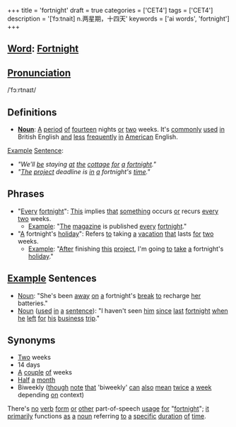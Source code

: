 +++
title = 'fortnight'
draft = true
categories = ['CET4']
tags = ['CET4']
description = '[ˈfɔːtnait] n.两星期，十四天'
keywords = ['ai words', 'fortnight']
+++

## [Word](/en/post/word/): [Fortnight](/en/post/fortnight/)

## [Pronunciation](/en/post/pronunciation/)
/ˈfɔːrtnaɪt/

## Definitions
- **[Noun](/en/post/noun/)**: [A](/en/post/a/) [period](/en/post/period/) [of](/en/post/of/) [fourteen](/en/post/fourteen/) nights [or](/en/post/or/) [two](/en/post/two/) weeks. It's [commonly](/en/post/commonly/) [used](/en/post/used/) [in](/en/post/in/) British English [and](/en/post/and/) [less](/en/post/less/) [frequently](/en/post/frequently/) [in](/en/post/in/) [American](/en/post/american/) English. 

[Example](/en/post/example/) [Sentence](/en/post/sentence/): 
- _"We'll [be](/en/post/be/) staying [at](/en/post/at/) [the](/en/post/the/) [cottage](/en/post/cottage/) [for](/en/post/for/) [a](/en/post/a/) [fortnight](/en/post/fortnight/)."_
- _"[The](/en/post/the/) [project](/en/post/project/) deadline is [in](/en/post/in/) [a](/en/post/a/) fortnight's [time](/en/post/time/)."_

## Phrases
- "[Every](/en/post/every/) [fortnight](/en/post/fortnight/)": [This](/en/post/this/) implies [that](/en/post/that/) [something](/en/post/something/) occurs [or](/en/post/or/) recurs [every](/en/post/every/) [two](/en/post/two/) weeks.
  - [Example](/en/post/example/): "[The](/en/post/the/) [magazine](/en/post/magazine/) is published [every](/en/post/every/) [fortnight](/en/post/fortnight/)."
- "[A](/en/post/a/) fortnight's [holiday](/en/post/holiday/)": Refers [to](/en/post/to/) taking [a](/en/post/a/) [vacation](/en/post/vacation/) [that](/en/post/that/) lasts [for](/en/post/for/) [two](/en/post/two/) weeks.
  - [Example](/en/post/example/): "[After](/en/post/after/) finishing [this](/en/post/this/) [project](/en/post/project/), I'm going [to](/en/post/to/) [take](/en/post/take/) [a](/en/post/a/) fortnight's [holiday](/en/post/holiday/)."

## [Example](/en/post/example/) Sentences
- [Noun](/en/post/noun/): "She's been [away](/en/post/away/) [on](/en/post/on/) [a](/en/post/a/) fortnight's [break](/en/post/break/) [to](/en/post/to/) recharge [her](/en/post/her/) batteries."
- [Noun](/en/post/noun/) ([used](/en/post/used/) [in](/en/post/in/) [a](/en/post/a/) [sentence](/en/post/sentence/)): "I haven't seen [him](/en/post/him/) [since](/en/post/since/) [last](/en/post/last/) [fortnight](/en/post/fortnight/) [when](/en/post/when/) [he](/en/post/he/) [left](/en/post/left/) [for](/en/post/for/) [his](/en/post/his/) [business](/en/post/business/) [trip](/en/post/trip/)."

## Synonyms
- [Two](/en/post/two/) weeks
- 14 days
- [A](/en/post/a/) [couple](/en/post/couple/) [of](/en/post/of/) weeks
- [Half](/en/post/half/) [a](/en/post/a/) [month](/en/post/month/)
- Biweekly ([though](/en/post/though/) [note](/en/post/note/) [that](/en/post/that/) 'biweekly' [can](/en/post/can/) [also](/en/post/also/) [mean](/en/post/mean/) [twice](/en/post/twice/) [a](/en/post/a/) [week](/en/post/week/) depending [on](/en/post/on/) context)
  
There's [no](/en/post/no/) [verb](/en/post/verb/) [form](/en/post/form/) [or](/en/post/or/) [other](/en/post/other/) part-of-speech [usage](/en/post/usage/) [for](/en/post/for/) "[fortnight](/en/post/fortnight/)"; [it](/en/post/it/) [primarily](/en/post/primarily/) functions [as](/en/post/as/) [a](/en/post/a/) [noun](/en/post/noun/) referring [to](/en/post/to/) [a](/en/post/a/) [specific](/en/post/specific/) [duration](/en/post/duration/) [of](/en/post/of/) [time](/en/post/time/).
